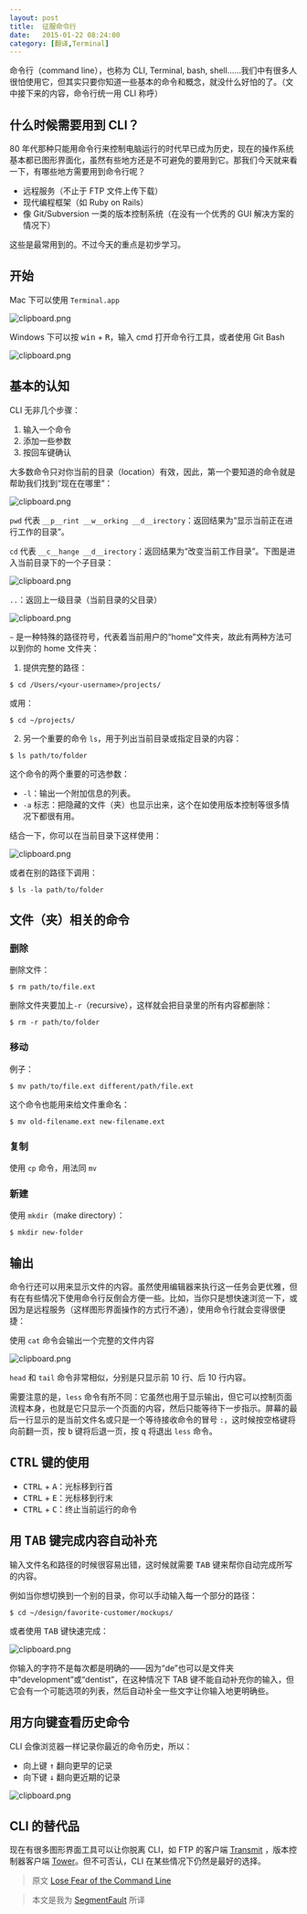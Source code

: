 ```yaml
---
layout: post
title:  征服命令行
date:   2015-01-22 08:24:00
category: [翻译,Terminal]
---
```


<!-- ![help.png][1] -->

命令行（command line），也称为 CLI, Terminal, bash, shell……我们中有很多人很怕使用它，但其实只要你知道一些基本的命令和概念，就没什么好怕的了。（文中接下来的内容，命令行统一用 CLI 称呼）


<!--more-->

## 什么时候需要用到 CLI？

80 年代那种只能用命令行来控制电脑运行的时代早已成为历史，现在的操作系统基本都已图形界面化，虽然有些地方还是不可避免的要用到它。那我们今天就来看一下，有哪些地方需要用到命令行呢？

- 远程服务（不止于 FTP 文件上传下载）
- 现代编程框架（如 Ruby on Rails）
- 像 Git/Subversion 一类的版本控制系统（在没有一个优秀的 GUI 解决方案的情况下）

这些是最常用到的。不过今天的重点是初步学习。

## 开始

Mac 下可以使用 `Terminal.app`

![clipboard.png](http://segmentfault.com/img/bVkAYc)

Windows 下可以按 <kbd>win</kbd> + <kbd>R</kbd>，输入 cmd 打开命令行工具，或者使用 Git Bash

![clipboard.png](http://segmentfault.com/img/bVkAYg)

## 基本的认知

CLI 无非几个步骤：

1. 输入一个命令
2. 添加一些参数
3. 按回车键确认

大多数命令只对你当前的目录（location）有效，因此，第一个要知道的命令就是帮助我们找到“现在在哪里”：

![clipboard.png](http://segmentfault.com/img/bVkBpB)

`pwd` 代表 `__p__rint __w__orking __d__irectory`：返回结果为“显示当前正在进行工作的目录”。

`cd` 代表 `__c__hange __d__irectory`：返回结果为“改变当前工作目录”。下图是进入当前目录下的一个子目录：

![clipboard.png](http://segmentfault.com/img/bVkBpW)

`..`：返回上一级目录（当前目录的父目录）

![clipboard.png](http://segmentfault.com/img/bVkBpY)


`~` 是一种特殊的路径符号，代表着当前用户的“home”文件夹，故此有两种方法可以到你的 home 文件夹：

 1. 提供完整的路径：

```
$ cd /Users/<your-username>/projects/
```

或用：

```
$ cd ~/projects/
```

2. 另一个重要的命令 `ls`，用于列出当前目录或指定目录的内容：

```
$ ls path/to/folder
```

这个命令的两个重要的可选参数：

* `-l`：输出一个附加信息的列表。
* `-a` 标志：把隐藏的文件（夹）也显示出来，这个在如使用版本控制等很多情况下都很有用。

结合一下，你可以在当前目录下这样使用：

![clipboard.png](http://segmentfault.com/img/bVkBqo)

或者在别的路径下调用：

    $ ls -la path/to/folder

## 文件（夹）相关的命令

### 删除

删除文件：

```
$ rm path/to/file.ext
```

删除文件夹要加上`-r`（recursive），这样就会把目录里的所有内容都删除：

```
$ rm -r path/to/folder
```

### 移动

例子：

```
$ mv path/to/file.ext different/path/file.ext
```

这个命令也能用来给文件重命名：

```
$ mv old-filename.ext new-filename.ext
```

### 复制

使用 `cp` 命令，用法同 `mv`

### 新建

使用 `mkdir`（make directory）：

```
$ mkdir new-folder
```

## 输出

命令行还可以用来显示文件的内容。虽然使用编辑器来执行这一任务会更优雅，但有在有些情况下使用命令行反倒会方便一些。比如，当你只是想快速浏览一下，或因为是远程服务（这样图形界面操作的方式行不通），使用命令行就会变得很便捷：

使用 `cat` 命令会输出一个完整的文件内容

![clipboard.png](http://segmentfault.com/img/bVkBsy)

`head` 和 `tail` 命令非常相似，分别是只显示前 10 行、后 10 行内容。


需要注意的是，`less` 命令有所不同：它虽然也用于显示输出，但它可以控制页面流程本身，也就是它只显示一个页面的内容，然后只能等待下一步指示。屏幕的最后一行显示的是当前文件名或只是一个等待接收命令的冒号 `:`，这时候按空格键将向前翻一页，按 <kbd>b</kbd> 键将后退一页，按 <kbd>q</kbd> 将退出 `less` 命令。

## <kbd>CTRL</kbd> 键的使用

* <kbd>CTRL</kbd> + <kbd>A</kbd>：光标移到行首
* <kbd>CTRL</kbd> + <kbd>E</kbd>：光标移到行末
* <kbd>CTRL</kbd> + <kbd>C</kbd>：终止当前运行的命令

## 用 <kbd>TAB</kbd> 键完成内容自动补充

输入文件名和路径的时候很容易出错，这时候就需要 <kbd>TAB</kbd> 键来帮你自动完成所写的内容。

例如当你想切换到一个别的目录，你可以手动输入每一个部分的路径：

```
$ cd ~/design/favorite-customer/mockups/
```

或者使用 <kbd>TAB</kbd> 键快速完成：

![clipboard.png](http://segmentfault.com/img/bVkBuy)

你输入的字符不是每次都是明确的——因为“de”也可以是文件夹中“development”或“dentist”，在这种情况下 TAB 键不能自动补充你的输入，但它会有一个可能选项的列表，然后自动补全一些文字让你输入地更明确些。

## 用方向键查看历史命令

CLI 会像浏览器一样记录你最近的命令历史，所以：

* 向上键 <kbd>↑</kbd> 翻向更早的记录
* 向下键 <kbd>↓</kbd> 翻向更近期的记录

![clipboard.png](http://segmentfault.com/img/bVkBuU)

## CLI 的替代品

现在有很多图形界面工具可以让你脱离 CLI，如 FTP 的客户端 [Transmit][2] ，版本控制器客户端 [Tower][3]。但不可否认，CLI 在某些情况下仍然是最好的选择。


> 原文 [Lose Fear of the Command Line][4]

> 本文是我为 [SegmentFault][5] 所译

  [1]: http://segmentfault.com/img/bVkFgM
  [2]: http://panic.com/transmit/
  [3]: http://www.git-tower.com/
  [4]: http://designmodo.com/command-line/#
  [5]: http://segmentfault.com/blog/news/1190000002505102

